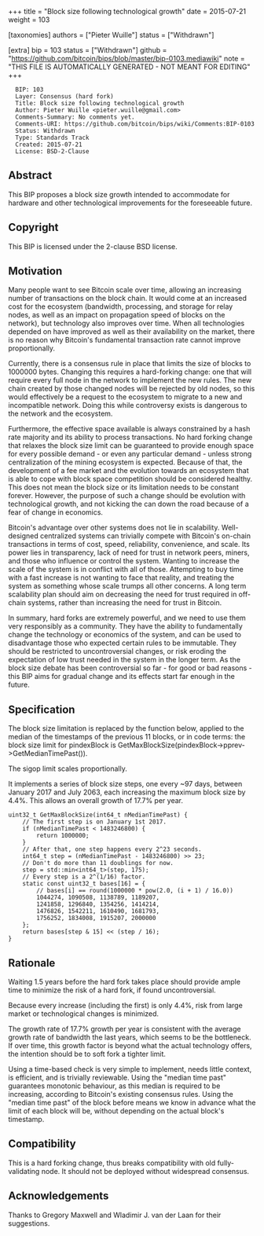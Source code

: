 
+++
title = "Block size following technological growth"
date = 2015-07-21
weight = 103

[taxonomies]
authors = ["Pieter Wuille"]
status = ["Withdrawn"]

[extra]
bip = 103
status = ["Withdrawn"]
github = "https://github.com/bitcoin/bips/blob/master/bip-0103.mediawiki"
note = "THIS FILE IS AUTOMATICALLY GENERATED - NOT MEANT FOR EDITING"
+++

```
  BIP: 103
  Layer: Consensus (hard fork)
  Title: Block size following technological growth
  Author: Pieter Wuille <pieter.wuille@gmail.com>
  Comments-Summary: No comments yet.
  Comments-URI: https://github.com/bitcoin/bips/wiki/Comments:BIP-0103
  Status: Withdrawn
  Type: Standards Track
  Created: 2015-07-21
  License: BSD-2-Clause
```

<h2>Abstract</h2>


This BIP proposes a block size growth intended to accommodate for hardware and other technological improvements for the foreseeable future.

<h2>Copyright</h2>


This BIP is licensed under the 2-clause BSD license.

<h2>Motivation</h2>


Many people want to see Bitcoin scale over time, allowing an increasing number of transactions on the block chain. It would come at an increased cost for the ecosystem (bandwidth, processing, and storage for relay nodes, as well as an impact on propagation speed of blocks on the network), but technology also improves over time. When all technologies depended on have improved as well as their availability on the market, there is no reason why Bitcoin's fundamental transaction rate cannot improve proportionally.

Currently, there is a consensus rule in place that limits the size of blocks to 1000000 bytes. Changing this requires a hard-forking change: one that will require every full node in the network to implement the new rules. The new chain created by those changed nodes will be rejected by old nodes, so this would effectively be a request to the ecosystem to migrate to a new and incompatible network. Doing this while controversy exists is dangerous to the network and the ecosystem.

Furthermore, the effective space available is always constrained by a hash rate majority and its ability to process transactions. No hard forking change that relaxes the block size limit can be guaranteed to provide enough space for every possible demand - or even any particular demand - unless strong centralization of the mining ecosystem is expected. Because of that, the development of a fee market and the evolution towards an ecosystem that is able to cope with block space competition should be considered healthy. This does not mean the block size or its limitation needs to be constant forever. However, the purpose of such a change should be evolution with technological growth, and not kicking the can down the road because of a fear of change in economics.

Bitcoin's advantage over other systems does not lie in scalability. Well-designed centralized systems can trivially compete with Bitcoin's on-chain transactions in terms of cost, speed, reliability, convenience, and scale. Its power lies in transparency, lack of need for trust in network peers, miners, and those who influence or control the system. Wanting to increase the scale of the system is in conflict with all of those. Attempting to buy time with a fast increase is not wanting to face that reality, and treating the system as something whose scale trumps all other concerns. A long term scalability plan should aim on decreasing the need for trust required in off-chain systems, rather than increasing the need for trust in Bitcoin.

In summary, hard forks are extremely powerful, and we need to use them very responsibly as a community. They have the ability to fundamentally change the technology or economics of the system, and can be used to disadvantage those who expected certain rules to be immutable. They should be restricted to uncontroversial changes, or risk eroding the expectation of low trust needed in the system in the longer term. As the block size debate has been controversial so far - for good or bad reasons - this BIP aims for gradual change and its effects start far enough in the future.

<h2>Specification</h2>


The block size limitation is replaced by the function below, applied to the median of the timestamps of the previous 11 blocks, or in code terms: the block size limit for pindexBlock is GetMaxBlockSize(pindexBlock->pprev->GetMedianTimePast()).

The sigop limit scales proportionally.

It implements a series of block size steps, one every ~97 days, between January 2017 and July 2063, each increasing the maximum block size by 4.4%. This allows an overall growth of 17.7% per year.

```
uint32_t GetMaxBlockSize(int64_t nMedianTimePast) {
    // The first step is on January 1st 2017.
    if (nMedianTimePast < 1483246800) {
        return 1000000;
    }
    // After that, one step happens every 2^23 seconds.
    int64_t step = (nMedianTimePast - 1483246800) >> 23;
    // Don't do more than 11 doublings for now.
    step = std::min<int64_t>(step, 175);
    // Every step is a 2^(1/16) factor.
    static const uint32_t bases[16] = {
        // bases[i] == round(1000000 * pow(2.0, (i + 1) / 16.0))
        1044274, 1090508, 1138789, 1189207,
        1241858, 1296840, 1354256, 1414214,
        1476826, 1542211, 1610490, 1681793,
        1756252, 1834008, 1915207, 2000000
    };
    return bases[step & 15] << (step / 16);
}
```

<h2>Rationale</h2>


Waiting 1.5 years before the hard fork takes place should provide ample time to minimize the risk of a hard fork, if found uncontroversial.

Because every increase (including the first) is only 4.4%, risk from large market or technological changes is minimized.

The growth rate of 17.7% growth per year is consistent with the average growth rate of bandwidth the last years, which seems to be the bottleneck. If over time, this growth factor is beyond what the actual technology offers, the intention should be to soft fork a tighter limit.

Using a time-based check is very simple to implement, needs little context, is efficient, and is trivially reviewable. Using the "median time past" guarantees monotonic behaviour, as this median is required to be increasing, according to Bitcoin's existing consensus rules. Using the "median time past" of the block before means we know in advance what the limit of each block will be, without depending on the actual block's timestamp.

<h2>Compatibility</h2>


This is a hard forking change, thus breaks compatibility with old fully-validating node. It should not be deployed without widespread consensus.

<h2>Acknowledgements</h2>


Thanks to Gregory Maxwell and Wladimir J. van der Laan for their suggestions.
